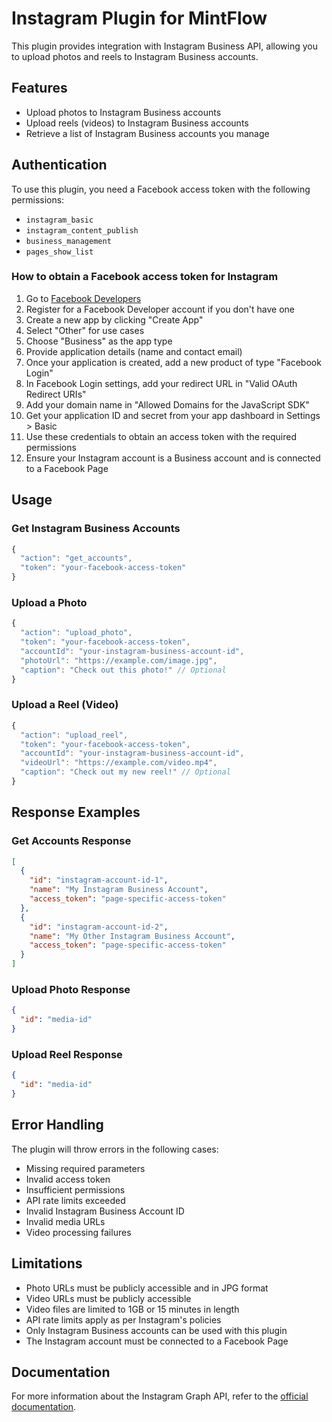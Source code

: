 # Instagram Plugin for MintFlow

This plugin provides integration with Instagram Business API, allowing you to upload photos and reels to Instagram Business accounts.

## Features

- Upload photos to Instagram Business accounts
- Upload reels (videos) to Instagram Business accounts
- Retrieve a list of Instagram Business accounts you manage

## Authentication

To use this plugin, you need a Facebook access token with the following permissions:

- `instagram_basic`
- `instagram_content_publish`
- `business_management`
- `pages_show_list`

### How to obtain a Facebook access token for Instagram

1. Go to [Facebook Developers](https://developers.facebook.com/)
2. Register for a Facebook Developer account if you don't have one
3. Create a new app by clicking "Create App"
4. Select "Other" for use cases
5. Choose "Business" as the app type
6. Provide application details (name and contact email)
7. Once your application is created, add a new product of type "Facebook Login"
8. In Facebook Login settings, add your redirect URL in "Valid OAuth Redirect URIs"
9. Add your domain name in "Allowed Domains for the JavaScript SDK"
10. Get your application ID and secret from your app dashboard in Settings > Basic
11. Use these credentials to obtain an access token with the required permissions
12. Ensure your Instagram account is a Business account and is connected to a Facebook Page

## Usage

### Get Instagram Business Accounts

```javascript
{
  "action": "get_accounts",
  "token": "your-facebook-access-token"
}
```

### Upload a Photo

```javascript
{
  "action": "upload_photo",
  "token": "your-facebook-access-token",
  "accountId": "your-instagram-business-account-id",
  "photoUrl": "https://example.com/image.jpg",
  "caption": "Check out this photo!" // Optional
}
```

### Upload a Reel (Video)

```javascript
{
  "action": "upload_reel",
  "token": "your-facebook-access-token",
  "accountId": "your-instagram-business-account-id",
  "videoUrl": "https://example.com/video.mp4",
  "caption": "Check out my new reel!" // Optional
}
```

## Response Examples

### Get Accounts Response

```json
[
  {
    "id": "instagram-account-id-1",
    "name": "My Instagram Business Account",
    "access_token": "page-specific-access-token"
  },
  {
    "id": "instagram-account-id-2",
    "name": "My Other Instagram Business Account",
    "access_token": "page-specific-access-token"
  }
]
```

### Upload Photo Response

```json
{
  "id": "media-id"
}
```

### Upload Reel Response

```json
{
  "id": "media-id"
}
```

## Error Handling

The plugin will throw errors in the following cases:

- Missing required parameters
- Invalid access token
- Insufficient permissions
- API rate limits exceeded
- Invalid Instagram Business Account ID
- Invalid media URLs
- Video processing failures

## Limitations

- Photo URLs must be publicly accessible and in JPG format
- Video URLs must be publicly accessible
- Video files are limited to 1GB or 15 minutes in length
- API rate limits apply as per Instagram's policies
- Only Instagram Business accounts can be used with this plugin
- The Instagram account must be connected to a Facebook Page

## Documentation

For more information about the Instagram Graph API, refer to the [official documentation](https://developers.facebook.com/docs/instagram-api/).
